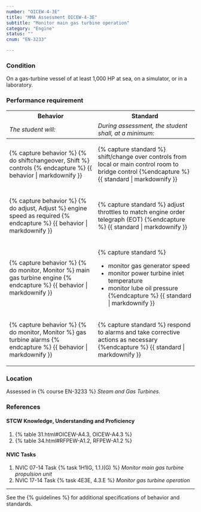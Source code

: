 ```yaml
---
number: "OICEW-4-3E"
title: "MMA Assessment OICEW-4-3E"
subtitle: "Monitor main gas turbine operation"
category: "Engine"
status: ""
cnum: "EN-3233"

---
```

### Condition

On a gas-turbine vessel of at least 1,000 HP at sea, on a simulator, or in a laboratory.

### Performance requirement 

<table width='100%' class='Guidelines'>
 <thead>
 <tr>
     <th class='thirty'>Behavior</th>
     <th class='seventy'>Standard</th>
 </tr>
 <tr>
     <td><em>The student will:</em></td>
     <td><em>During assessment, the student shall, at a minimum:</em></td>
 </tr>
 </thead>
 <tbody>
 

<tr><td>

{% capture behavior %}
{% do shiftchangeover, Shift %} controls 
{% endcapture %}
{{ behavior | markdownify }}

</td><td>

{% capture standard %}
shift/change over controls from local or main control room to bridge control
{%endcapture %}
{{ standard | markdownify }}

</td></tr>



<tr><td>

{% capture behavior %}
{% do adjust, Adjust %} engine speed as required
{% endcapture %}
{{ behavior | markdownify }}

</td><td>

{% capture standard %}
adjust throttles to match engine order telegraph (EOT)
{%endcapture %}
{{ standard | markdownify }}

</td></tr>



<tr><td>

{% capture behavior %}
{% do monitor, Monitor %} main gas turbine engine
{% endcapture %}
{{ behavior | markdownify }}

</td><td>

{% capture standard %}
* monitor gas generator speed
* monitor power turbine inlet temperature
* monitor lube oil pressure
{%endcapture %}
{{ standard | markdownify }}

</td></tr>



<tr><td>

{% capture behavior %}
{% do monitor, Monitor %} gas turbine alarms
{% endcapture %}
{{ behavior | markdownify }}

</td><td>

{% capture standard %}
respond to alarms and take corrective actions as necessary
{%endcapture %}
{{ standard | markdownify }}

</td></tr>



 </tbody>
 </table>

### Location

Assessed in  {% course  EN-3233 %}  *Steam and Gas Turbines*.

### References

#### STCW Knowledge, Understanding and Proficiency


1. {% table 31.html#OICEW-A4.3, OICEW-A4.3 %}
1. {% table 34.html#RFPEW-A1.2, RFPEW-A1.2 %}


#### NVIC Tasks


1. NVIC 07-14 Task {% task 1H1IG, 1.1.I(G) %} *Monitor main gas turbine propulsion unit*
1. NVIC 17-14 Task {% task 4E3E, 4.3.E %} *Monitor gas turbine operation*



***



See the {% guidelines %} for additional specifications of behavior and standards.